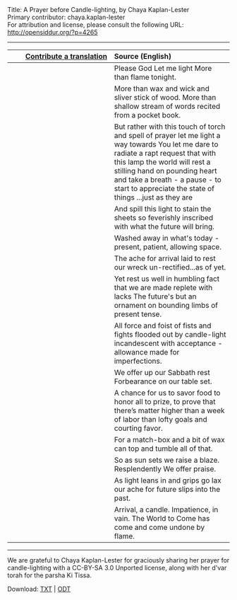 <html>
<head></head>
<body>
Title: A Prayer before Candle-lighting, by Chaya Kaplan-Lester<br />
Primary contributor: chaya.kaplan-lester<br />
For attribution and license, please consult the following URL: <a href="http://opensiddur.org/?p=4265">http://opensiddur.org/?p=4265</a>
<p />
<hr />

<table style="margin-left: auto;margin-right: auto;" class="draggable">
<thead><tr><th id="x" style="text-align: right;"><a href="https://opensiddur.org/contributing/upload/">Contribute a translation</a></th><th style="text-align: left;">Source (English)</th></tr></thead>
<tbody>
<tr>
<td style="vertical-align:top;" width="46%">
<div class="liturgy"><span lang="he">

</span></div>
</td>
 
<td style="vertical-align:top;" width="53%">
<div class="english">
Please God
Let me light
More than flame tonight.
</div></td>
</tr>


<tr>
<td style="vertical-align:top;" width="46%">
<div class="liturgy"><span lang="he">

</span></div>
</td>
 
<td style="vertical-align:top;" width="53%">
<div class="english">
More than wax and wick
and sliver stick of wood.
More than shallow stream of words
recited from a pocket book.
</div></td>
</tr>


<tr>
<td style="vertical-align:top;" width="46%">
<div class="liturgy"><span lang="he">

</span></div>
</td>
 
<td style="vertical-align:top;" width="53%">
<div class="english">
But rather with this touch of torch
and spell of prayer
let me light a way towards You
let me dare
to radiate
a rapt request
that with this lamp
the world will rest
a stilling hand on pounding heart
and take a breath
- a pause
- to start
to appreciate
the state of things
...just as they are
</div></td>
</tr>


<tr>
<td style="vertical-align:top;" width="46%">
<div class="liturgy"><span lang="he">

</span></div>
</td>
 
<td style="vertical-align:top;" width="53%">
<div class="english">
And spill this light
to stain the sheets
so feverishly inscribed
with what the future will bring.
</div></td>
</tr>


<tr>
<td style="vertical-align:top;" width="46%">
<div class="liturgy"><span lang="he">

</span></div>
</td>
 
<td style="vertical-align:top;" width="53%">
<div class="english">
Washed away in what's today
- present, patient, allowing space.
</div></td>
</tr>


<tr>
<td style="vertical-align:top;" width="46%">
<div class="liturgy"><span lang="he">

</span></div>
</td>
 
<td style="vertical-align:top;" width="53%">
<div class="english">
The ache for arrival laid to rest
our wreck un-rectified...as of yet.
</div></td>
</tr>


<tr>
<td style="vertical-align:top;" width="46%">
<div class="liturgy"><span lang="he">

</span></div>
</td>
 
<td style="vertical-align:top;" width="53%">
<div class="english">
Yet rest us well
in humbling fact
that we are made replete with lacks
The future's but an ornament
on bounding limbs of present tense.
</div></td>
</tr>


<tr>
<td style="vertical-align:top;" width="46%">
<div class="liturgy"><span lang="he">

</span></div>
</td>
 
<td style="vertical-align:top;" width="53%">
<div class="english">
All force and foist
of fists and fights
flooded out by candle-light
incandescent with acceptance
- allowance made for imperfections.
</div></td>
</tr>


<tr>
<td style="vertical-align:top;" width="46%">
<div class="liturgy"><span lang="he">

</span></div>
</td>
 
<td style="vertical-align:top;" width="53%">
<div class="english">
We offer up our Sabbath rest
Forbearance on our table set.
</div></td>
</tr>


<tr>
<td style="vertical-align:top;" width="46%">
<div class="liturgy"><span lang="he">

</span></div>
</td>
 
<td style="vertical-align:top;" width="53%">
<div class="english">
A chance for us to savor food
to honor all
to prize, to prove
that there’s matter higher
than a week of labor
than lofty goals and courting favor.
</div></td>
</tr>


<tr>
<td style="vertical-align:top;" width="46%">
<div class="liturgy"><span lang="he">

</span></div>
</td>
 
<td style="vertical-align:top;" width="53%">
<div class="english">
For a match-box and a bit of wax
can top and tumble all of that.
</div></td>
</tr>


<tr>
<td style="vertical-align:top;" width="46%">
<div class="liturgy"><span lang="he">

</span></div>
</td>
 
<td style="vertical-align:top;" width="53%">
<div class="english">
So as sun sets
we raise a blaze.
Resplendently
We offer praise.
</div></td>
</tr>


<tr>
<td style="vertical-align:top;" width="46%">
<div class="liturgy"><span lang="he">

</span></div>
</td>
 
<td style="vertical-align:top;" width="53%">
<div class="english">
As light leans in
and grips go lax
our ache for future
slips into the past.
</div></td>
</tr>


<tr>
<td style="vertical-align:top;" width="46%">
<div class="liturgy"><span lang="he">

</span></div>
</td>
 
<td style="vertical-align:top;" width="53%">
<div class="english">
Arrival, a candle.
Impatience, in vain.
The World to Come
has come and come undone
by flame.
</div></td>
</tr>
</tbody></table>

<hr />

We are grateful to Chaya Kaplan-Lester for graciously sharing her prayer for candle-lighting with a CC-BY-SA 3.0 Unported license, along with her d'var torah for the parsha Ki Tissa.

Download: <a href="https://opensiddur.org/wp-content/uploads/2012/01/Chaya-Kaplan-Lester-Ki-Tissa-and-A-Prayer-for-Candle-lighting.txt">TXT</a> | <a href="https://opensiddur.org/wp-content/uploads/2012/01/Chaya-Kaplan-Lester-Ki-Tissa-and-A-Prayer-for-Candle-lighting.odt">ODT</a>
</body>
</html>